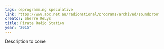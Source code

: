 ```yaml
---
tags: deprogramming speculative
link: https://www.abc.net.au/radionational/programs/archived/soundproof/pirate-radio-station/6221676
creator: Sherre DeLys
title: Pirate Radio Station
year: "2015"
---
```


Description to come
